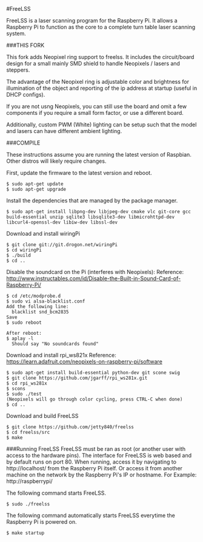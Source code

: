 
#FreeLSS

FreeLSS is a laser scanning program for the Raspberry Pi. It allows a Raspberry Pi to function as the core to a complete turn table laser scanning system.



###THIS FORK

This fork adds Neopixel ring support to freelss.  It includes the circuit/board design for a small mainly SMD shield to handle Neopixels / lasers and steppers.

The advantage of the Neopixel ring is adjustable color and brightness for illumination of the object and reporting of the ip address at startup (useful in DHCP configs).

If you are not usng Neopixels, you can still use the board and omit a few components if you require a small form factor, or use a different board.

Additionally, custom PWM (White) lighting can be setup such that the model and lasers can have different ambient lighting.



###COMPILE

These instructions assume you are running the latest version of Raspbian.  Other distros will likely require changes.

First, update the firmware to the latest version and reboot.
```
$ sudo apt-get update
$ sudo apt-get upgrade
```

Install the dependencies that are managed by the package manager.
```
$ sudo apt-get install libpng-dev libjpeg-dev cmake vlc git-core gcc build-essential unzip sqlite3 libsqlite3-dev libmicrohttpd-dev libcurl4-openssl-dev libiw-dev libssl-dev
```

Download and install wiringPi
```
$ git clone git://git.drogon.net/wiringPi
$ cd wiringPi
$ ./build
$ cd ..
```

Disable the soundcard on the Pi (interferes with Neopixels):
Reference: http://www.instructables.com/id/Disable-the-Built-in-Sound-Card-of-Raspberry-Pi/
```
$ cd /etc/modprobe.d
$ sudo vi alsa-blacklist.conf
Add the following line:
  blacklist snd_bcm2835
Save
$ sudo reboot

After reboot:
$ aplay -l
  Should say "No soundcards found"

```

Download and install rpi_ws821x
Reference: https://learn.adafruit.com/neopixels-on-raspberry-pi/software
```
$ sudo apt-get install build-essential python-dev git scone swig
$ git clone https://github.com/jgarff/rpi_ws281x.git
$ cd rpi_ws281x
$ scons
$ sudo ./test
(Neopixels will go through color cycling, press CTRL-C when done)
$ cd ..
```

Download and build FreeLSS
```
$ git clone https://github.com/jetty840/freelss
$ cd freelss/src
$ make
```
###Running FreeLSS
FreeLSS must be ran as root (or another user with access to the hardware pins).  The interface for FreeLSS is web based and by default runs on port 80.  When running, access it by navigating to http://localhost/ from the Raspberry Pi itself. Or access it from another machine on the network by the Raspberry Pi's IP or hostname.  For Example: http://raspberrypi/

The following command starts FreeLSS.
```
$ sudo ./freelss
```

The following command automatically starts FreeLSS everytime the Raspberry Pi is powered on.
```
$ make startup
```
